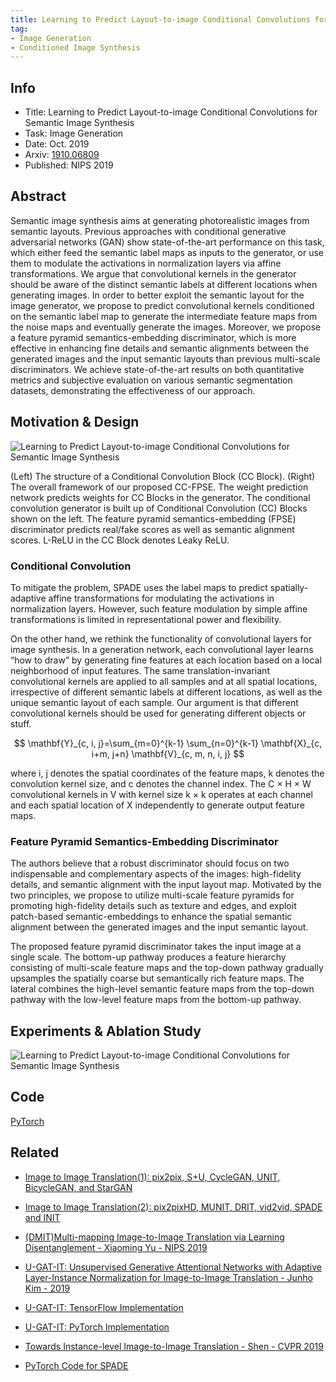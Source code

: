 ```yaml
---
title: Learning to Predict Layout-to-image Conditional Convolutions for Semantic Image Synthesis - NIPS 2019
tag:
- Image Generation
- Conditioned Image Synthesis
---
```


## Info

- Title: Learning to Predict Layout-to-image Conditional Convolutions for Semantic Image Synthesis
- Task: Image Generation
- Date: Oct. 2019
- Arxiv: [1910.06809](https://arxiv.org/abs/1910.06809)
- Published: NIPS 2019


## Abstract

Semantic image synthesis aims at generating photorealistic images from semantic layouts. Previous approaches with conditional generative adversarial networks (GAN) show state-of-the-art performance on this task, which either feed the semantic label maps as inputs to the generator, or use them to modulate the activations in normalization layers via affine transformations. We argue that convolutional kernels in the generator should be aware of the distinct semantic labels at different locations when generating images. In order to better exploit the semantic layout for the image generator, we propose to predict convolutional kernels conditioned on the semantic label map to generate the intermediate feature maps from the noise maps and eventually generate the images. Moreover, we propose a feature pyramid semantics-embedding discriminator, which is more effective in enhancing fine details and semantic alignments between the generated images and the input semantic layouts than previous multi-scale discriminators. We achieve state-of-the-art results on both quantitative metrics and subjective evaluation on various semantic segmentation datasets, demonstrating the effectiveness of our approach.


## Motivation & Design


![Learning to Predict Layout-to-image Conditional Convolutions for Semantic Image Synthesis](https://i.imgur.com/UB1PZkY.png)

(Left) The structure of a Conditional Convolution Block (CC Block). (Right) The overall
framework of our proposed CC-FPSE. The weight prediction network predicts weights for CC Blocks in the generator. The conditional convolution generator is built up of Conditional Convolution (CC) Blocks shown on the left. The feature pyramid semantics-embedding (FPSE) discriminator predicts real/fake scores as well as semantic alignment scores. L-ReLU in the CC Block denotes Leaky ReLU.

### Conditional Convolution

To mitigate the problem, SPADE uses the label maps to predict spatially-adaptive affine transformations for modulating the activations in normalization layers. However, such feature modulation by simple affine transformations is limited in representational power and flexibility.


<script async src="https://pagead2.googlesyndication.com/pagead/js/adsbygoogle.js"></script>
<ins class="adsbygoogle"
     style="display:block; text-align:center;"
     data-ad-layout="in-article"
     data-ad-format="fluid"
     data-ad-client="ca-pub-4466575858054752"
     data-ad-slot="8787986126"></ins>
<script>
     (adsbygoogle = window.adsbygoogle || []).push({});
</script>




On the other hand, we rethink the functionality of convolutional layers for image synthesis. In a generation network, each convolutional layer learns “how to draw” by generating fine features at each location based on a local neighborhood of input features. The same translation-invariant convolutional kernels are applied to all samples and at all spatial locations, irrespective of different semantic labels at different locations, as well as the unique semantic layout of each sample. Our argument is that different convolutional kernels should be used for generating different objects or stuff.

$$
\mathbf{Y}_{c, i, j}=\sum_{m=0}^{k-1} \sum_{n=0}^{k-1} \mathbf{X}_{c, i+m, j+n} \mathbf{V}_{c, m, n, i, j}
$$

where i, j denotes the spatial coordinates of the feature maps, k denotes the convolution kernel size, and c denotes the channel index. The C × H × W convolutional kernels in V with kernel size k × k operates at each channel and each spatial location of X independently to generate output feature maps.


### Feature Pyramid Semantics-Embedding Discriminator

The authors believe that a robust discriminator should focus on two indispensable and complementary aspects of the images: high-fidelity details, and semantic alignment with the input layout map. Motivated by the two principles, we propose to utilize multi-scale feature pyramids for promoting high-fidelity details such as texture and edges, and exploit patch-based semantic-embeddings to enhance the spatial semantic alignment between the generated images and the input semantic layout.

The proposed  feature pyramid discriminator takes the input image at a single scale. The bottom-up pathway produces a feature hierarchy consisting of multi-scale feature maps and the top-down pathway gradually upsamples the spatially coarse but semantically rich feature maps. The lateral combines the high-level semantic feature maps from the top-down pathway with the low-level feature maps from the bottom-up pathway.


## Experiments & Ablation Study

![Learning to Predict Layout-to-image Conditional Convolutions for Semantic Image Synthesis](https://i.imgur.com/QycdaZK.png)


## Code

[PyTorch](https://github.com/xh-liu/CC-FPSE)

## Related

- [Image to Image Translation(1): pix2pix, S+U, CycleGAN, UNIT, BicycleGAN, and StarGAN](https://arxivnote.ddlee.cn/2019/08/21/Image-to-image-Translation-pix2pix-CycleGAN-UNIT-BicycleGAN-StarGAN.html)
- [Image to Image Translation(2): pix2pixHD, MUNIT, DRIT, vid2vid, SPADE and INIT](https://arxivnote.ddlee.cn/2019/08/22/Image-to-image-Translation-pix2pixHD-MUNIT-DRIT-vid2vid-SPADE-INIT-FUNIT.html)
- [(DMIT)Multi-mapping Image-to-Image Translation via Learning Disentanglement - Xiaoming Yu - NIPS 2019](https://arxivnote.ddlee.cn/2019/10/08/Multi-mappitng-Image-to-Image-Translation-Disentanglement.html)
- [U-GAT-IT: Unsupervised Generative Attentional Networks with Adaptive Layer-Instance Normalization for Image-to-Image Translation - Junho Kim - 2019](https://arxivnote.ddlee.cn/2019/09/18/U-GAT-IT-Unsupervised-Generative-Attentional-Networks-with-Adaptive-Layer-Instance-Normalization-for-Image-to-Image-Translation-Junho-Kim-2019.html)
- [U-GAT-IT: TensorFlow Implementation](https://cvnote.ddlee.cn/2019/09/10/U-GAT-IT-TensorFlow.html)
- [U-GAT-IT: PyTorch Implementation](https://cvnote.ddlee.cn/2019/09/10/U-GAT-IT-PyTorch.html)
- [Towards Instance-level Image-to-Image Translation - Shen - CVPR 2019](https://arxivnote.ddlee.cn/2019/07/18/Towards-Instance-level-Image-to-Image-Translation-Shen-CVPR-2019.html)

- [PyTorch Code for SPADE](https://cvnote.ddlee.cn/2019/09/14/SPADE-PyTorch-GitHub.html)

